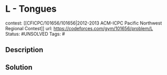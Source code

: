 # L - Tongues

contest: [[CFICPC/101656/101656|2012-2013 ACM-ICPC Pacific Northwest Regional Contest]]
url: https://codeforces.com/gym/101656/problem/L
Status: #UNSOLVED
Tags: #

## Description

## Solution

